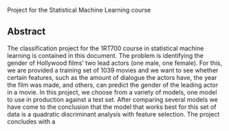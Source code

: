 Project for the Statistical Machine Learning course

## Abstract

The classification project for the 1RT700 course in statistical machine learning is
contained in this document. The problem is identifying the gender of Hollywood
films’ two lead actors (one male, one female). For this, we are provided a training
set of 1039 movies and we want to see whether certain features, such as the amount
of dialogue the actors have, the year the film was made, and others, can predict the
gender of the leading actor in a movie. In this project, we choose from a variety of
models, one model to use in production against a test set. After comparing several
models we have come to the conclusion that the model that works best for this
set of data is a quadratic discriminant analysis with feature selection. The project
concludes with a
